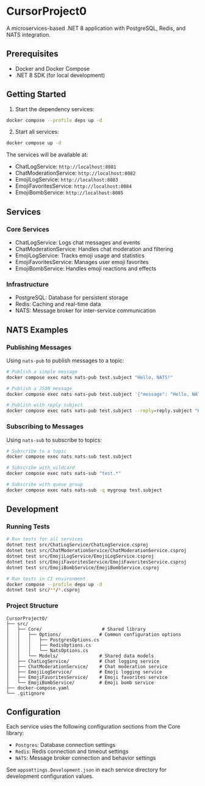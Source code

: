 # CursorProject0

A microservices-based .NET 8 application with PostgreSQL, Redis, and NATS integration.

## Prerequisites

- Docker and Docker Compose
- .NET 8 SDK (for local development)

## Getting Started

1. Start the dependency services:
```bash
docker compose --profile deps up -d
```

2. Start all services:
```bash
docker compose up -d
```

The services will be available at:
- ChatLogService: `http://localhost:8081`
- ChatModerationService: `http://localhost:8082`
- EmojiLogService: `http://localhost:8083`
- EmojiFavoritesService: `http://localhost:8084`
- EmojiBombService: `http://localhost:8085`

## Services

### Core Services
- ChatLogService: Logs chat messages and events
- ChatModerationService: Handles chat moderation and filtering
- EmojiLogService: Tracks emoji usage and statistics
- EmojiFavoritesService: Manages user emoji favorites
- EmojiBombService: Handles emoji reactions and effects

### Infrastructure
- PostgreSQL: Database for persistent storage
- Redis: Caching and real-time data
- NATS: Message broker for inter-service communication

## NATS Examples

### Publishing Messages

Using `nats-pub` to publish messages to a topic:

```bash
# Publish a simple message
docker compose exec nats nats-pub test.subject "Hello, NATS!"

# Publish a JSON message
docker compose exec nats nats-pub test.subject '{"message": "Hello, NATS!", "timestamp": "2024-03-19T12:00:00Z"}'

# Publish with reply subject
docker compose exec nats nats-pub test.subject --reply=reply.subject "Hello, NATS! Please reply!"
```

### Subscribing to Messages

Using `nats-sub` to subscribe to topics:

```bash
# Subscribe to a topic
docker compose exec nats nats-sub test.subject

# Subscribe with wildcard
docker compose exec nats nats-sub "test.*"

# Subscribe with queue group
docker compose exec nats nats-sub -q mygroup test.subject
```

## Development

### Running Tests

```bash
# Run tests for all services
dotnet test src/ChatLogService/ChatLogService.csproj
dotnet test src/ChatModerationService/ChatModerationService.csproj
dotnet test src/EmojiLogService/EmojiLogService.csproj
dotnet test src/EmojiFavoritesService/EmojiFavoritesService.csproj
dotnet test src/EmojiBombService/EmojiBombService.csproj

# Run tests in CI environment
docker compose --profile deps up -d
dotnet test src/**/*.csproj
```

### Project Structure

```
CursorProject0/
├── src/
│   ├── Core/                      # Shared library
│   │   ├── Options/              # Common configuration options
│   │   │   ├── PostgresOptions.cs
│   │   │   ├── RedisOptions.cs
│   │   │   └── NatsOptions.cs
│   │   └── Models/               # Shared data models
│   ├── ChatLogService/           # Chat logging service
│   ├── ChatModerationService/    # Chat moderation service
│   ├── EmojiLogService/          # Emoji logging service
│   ├── EmojiFavoritesService/    # Emoji favorites service
│   └── EmojiBombService/         # Emoji bomb service
├── docker-compose.yaml
└── .gitignore
```

## Configuration

Each service uses the following configuration sections from the Core library:

- `Postgres`: Database connection settings
- `Redis`: Redis connection and timeout settings
- `NATS`: Message broker connection and behavior settings

See `appsettings.Development.json` in each service directory for development configuration values. 
